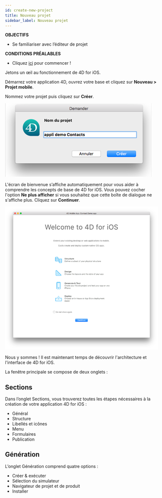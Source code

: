 ```yaml
---
id: create-new-project
title: Nouveau projet
sidebar_label: Nouveau projet
---
```

<div class = "objectives"> 

**OBJECTIFS**

* Se familiariser avec l’éditeur de projet</div> <div class = "prerequisites"> 

**CONDITIONS PRÉALABLES**

* Cliquez [ici](prerequisites.html) pour commencer !</div> 

Jetons un œil au fonctionnement de 4D for iOS.

Démarrez votre application 4D, ouvrez votre base et cliquez sur **Nouveau > Projet mobile**.

Nommez votre projet puis cliquez sur **Créer**.

![Project Name](assets/project-editor/Project-creation-4D-for-iOS.png)

L'écran de bienvenue s’affiche automatiquement pour vous aider à comprendre les concepts de base de 4D for iOS. Vous pouvez cocher l'option **Ne plus afficher** si vous souhaitez que cette boîte de dialogue ne s'affiche plus. Cliquez sur **Continuer**.

![Welcome Screen](assets/project-editor/Welcome-Screen-4D-for-iOS.png)

Nous y sommes ! Il est maintenant temps de découvrir l'architecture et l'interface de 4D for iOS.

La fenêtre principale se compose de deux onglets :

## Sections

Dans l’onglet Sections, vous trouverez toutes les étapes nécessaires à la création de votre application 4D for iOS :

* Général
* Structure
* Libellés et icônes
* Menu
* Formulaires
* Publication

## Génération

L’onglet Génération comprend quatre options :

* Créer & exécuter 
* Sélection du simulateur
* Navigateur de projet et de produit
* Installer